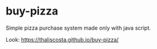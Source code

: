 # buy-pizza
Simple pizza purchase system made only with java script.

Look: https://thaliscosta.github.io/buy-pizza/
